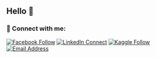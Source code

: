 ## Hello 👋

<!--
**FarhanSadaf/FarhanSadaf** is a ✨ _special_ ✨ repository because its `README.md` (this file) appears on your GitHub profile.
### Hi there 👋

Here are some ideas to get you started:

- 🔭 I’m currently working on ...
- 🌱 I’m currently learning ...
- 👯 I’m looking to collaborate on ...
- 🤔 I’m looking for help with ...
- 💬 Ask me about ...
- 📫 How to reach me: ...
- 😄 Pronouns: ...
- ⚡ Fun fact: ...
-->

### 🔗 Connect with me:
[![Facebook Follow](https://img.shields.io/badge/%20-itsFSadaf-black?color=14171A&labelColor=1976d2&logo=facebook&logoColor=ffffff)]( https://www.facebook.com/itsFSadaf/)
[![LinkedIn Connect](https://img.shields.io/badge/%20-farhansadaf-black?color=14171A&labelColor=0e76a8&logo=linkedin&logoColor=ffffff)](https://www.linkedin.com/in/farhansadaf/)   [![Kaggle Follow](https://img.shields.io/badge/%20-farhansadaf-black?color=14171A&labelColor=1976d2&logo=kaggle&logoColor=ffffff)](https://www.kaggle.com/farhansadaf)    
[![Email Address](https://img.shields.io/badge/%20-farhansadaf@outlook.com-black?color=14171A&labelColor=D44638&logo=gmail&logoColor=fff)](mailto:farhansadaf@outlook.com)
